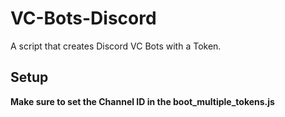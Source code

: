 # VC-Bots-Discord

A script that creates Discord VC Bots with a Token.

## Setup

**Make sure to set the Channel ID in the boot_multiple_tokens.js**
